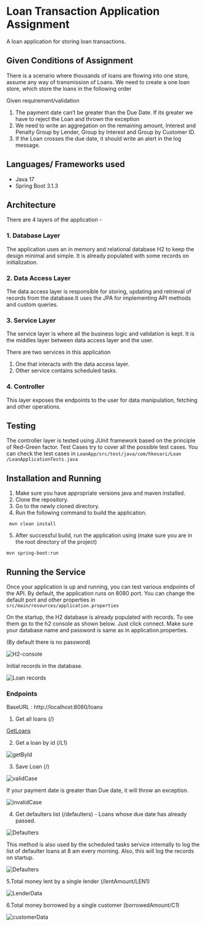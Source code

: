 # Loan Transaction Application Assignment

A loan application for storing loan transactions. 

## Given Conditions of Assignment

There is a scenario where thousands of loans are flowing into one store, assume any way of
transmission of Loans. We need to create a one loan store, which store the loans in the following
order

  Given requirement/validation

1. The payment date can’t be greater than the Due Date. If its greater we have to reject the
   Loan and thrown the exception
2. We need to write an aggregation on the remaining amount, Interest and Penalty Group by
   Lender, Group by Interest and Group by Customer ID.
3. If the Loan crosses the due date, it should write an alert in the log message.

## Languages/ Frameworks used 

- Java 17  
- Spring Boot 3.1.3

## Architecture

There are 4 layers of the application -

### 1. Database Layer

The application uses an in memory and relational database H2 to keep the design minimal and simple.
It is already populated with some records on initialization. 

### 2. Data Access Layer 

The data access layer is responsible for storing, updating and retrieval of records from the database.It uses the JPA for implementing API methods and custom queries.

### 3. Service Layer

The service layer is where all the business logic and validation is kept. It is the middles layer between data access layer and the user.

 There are two services in this application

1. One that interacts with the data access layer.
2. Other service contains scheduled tasks.

### 4. Controller

This layer exposes the endpoints to the user for data manipulation, fetching and other operations.



## Testing 

The controller layer is tested using JUnit framework based on the principle of Red-Green factor.
Test Cases try to cover all the possible test cases.
You can check the test cases in `LoanApp/src/test/java/com/hkesari/Loan
/LoanApplicationTests.java`

## Installation and Running 

1. Make sure you have appropriate versions java and maven installed.
2. Clone the repository.
3. Go to the newly cloned directory.
4. Run the following command to build the application.
        
```
 mvn clean install
```

5. After successful build, run the application using (make sure you are in the root directory of the project)

```
mvn spring-boot:run
```


## Running the Service

Once your application is up and running, you can test various endpoints of the API.
By default, the application runs on 8080 port. You can change the default port and other properties in `src/main/resources/application.properties`

On the startup, the H2 database is already populated with records. To see them go to the h2 console as shown below.
Just click connect. Make sure your database name and password is same as in application.properties.

(By default there is no password)

![H2-console](images/console.png)


Initial records in the database.

![Loan records](images/records.png)

### Endpoints

BaseURL : http://localhost:8080/loans

1. Get all loans (/)

[GetLoans](images/get.png)

2. Get a loan by id (/L1)

![getById](images/getById.png)

3. Save Loan (/)

![validCase](images/validSave.png)

 If your payment date is greater than Due date, it will throw an exception.

![invalidCase](images/invalidSave.png)

4. Get defaulters list (/defaulters) - Loans whose due date has already passed.
 
![Defaulters](images/defaulters.png)

This method is also used by the scheduled tasks service internally to log the list of defaulter loans at 8 am every morning.
Also, this will log the records on startup.

![Defaulters](images/logging.png)

5.Total money lent by a single lender (/lentAmount/LEN1)

![LenderData](images/lent.png)

6.Total money borrowed by a single customer (borrowedAmount/C1)

![customerData](images/borrowedAmount.png)







